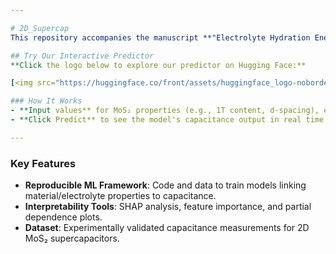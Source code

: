 ```yaml
---

# 2D_Supercap  
This repository accompanies the manuscript **"Electrolyte Hydration Energy as a Universal Descriptor for Ion-Specific Capacitance: Insights from Interpretable Machine Learning"**. It provides code, data, and analysis tools to reproduce the interpretable machine learning framework for predicting and understanding the capacitance of 2D MoS₂ supercapacitors.  

## Try Our Interactive Predictor  
**Click the logo below to explore our predictor on Hugging Face:**  

[<img src="https://huggingface.co/front/assets/huggingface_logo-noborder.svg" alt="Hugging Face" width="200"/>](https://huggingface.co/spaces/2DCap-ML/2D_Supercap)

### How It Works  
- **Input values** for MoS₂ properties (e.g., 1T content, d-spacing), electrolyte parameters, fabrication details, and operational conditions.  
- **Click Predict** to see the model's capacitance output in real time.  

---
```


### Key Features  
- **Reproducible ML Framework**: Code and data to train models linking material/electrolyte properties to capacitance.  
- **Interpretability Tools**: SHAP analysis, feature importance, and partial dependence plots.  
- **Dataset**: Experimentally validated capacitance measurements for 2D MoS₂ supercapacitors.  
